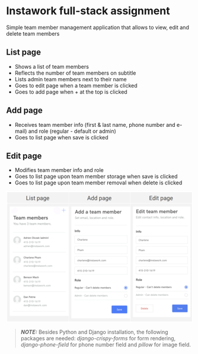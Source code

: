 # Instawork full-stack assignment

Simple team member management application that allows to view, edit and delete team members

## List page
- Shows a list of team members
- Reflects the number of team members on subtitle
- Lists admin team members next to their name
- Goes to edit page when a team member is clicked
- Goes to add page when + at the top is clicked

## Add page
- Receives team member info (first & last name, phone number and e-mail) and role (regular - default or admin)
- Goes to list page when save is clicked

## Edit page
- Modifies team member info and role
- Goes to list page upon team member storage when save is clicked
- Goes to list page upon team member removal when delete is clicked

![Image of team member management](/images/team_member_management.PNG)

> **_NOTE:_**  Besides Python and Django installation,
              the following packages are needed:
              *django-crispy-forms* for form rendering,
              *django-phone-field* for phone number
              field and *pillow* for image field.
